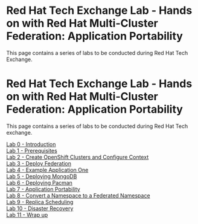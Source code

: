 # Red Hat Tech Exchange Lab - Hands on with Red Hat Multi-Cluster Federation: Application Portability
This page contains a series of labs to be conducted during Red Hat Tech Exchange.

# Red Hat Tech Exchange Lab - Hands on with Red Hat Multi-Cluster Federation: Application Portability
This page contains a series of labs to be conducted during Red Hat Tech exchange.

[Lab 0 - Introduction](./intro.md)<br>
[Lab 1 - Prerequisites](./1.md)<br>
[Lab 2 - Create OpenShift Clusters and Configure Context](./2.md)<br>
[Lab 3 - Deploy Federation](./3.md)<br>
[Lab 4 - Example Application One](./4.md)<br>
[Lab 5 - Deploying MongoDB](./5.md)<br>
[Lab 6 - Deploying Pacman](./6.md)<br>
[Lab 7 - Application Portability](./7.md)<br>
[Lab 8 - Convert a Namespace to a Federated Namespace](./8.md)<br>
[Lab 9 - Replica Scheduling](./9.md)<br>
[Lab 10 - Disaster Recovery](./10.md)<br>
[Lab 11 - Wrap up ](./11.md)<br>